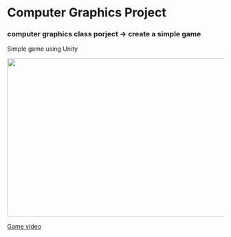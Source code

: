 # Computer Graphics Project

### computer graphics class porject -> create a simple game 
Simple game using Unity 

<img src="https://user-images.githubusercontent.com/43209298/113530161-4b27d480-9600-11eb-8eec-43d703b8ef6a.JPG"  width="700" height="370">


[Game video](https://www.youtube.com/watch?v=FgqajvqlaXY)
